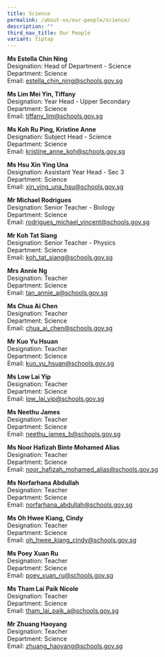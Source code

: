 ```yaml
---
title: Science
permalink: /about-us/our-people/science/
description: ""
third_nav_title: Our People
variant: tiptap
---
```

<p><strong>Ms Estella Chin Ning</strong>
<br>Designation: Head of Department - Science
<br>Department: Science
<br>Email: <a href="mailto:estella_chin_ning@schools.gov.sg" rel="noopener noreferrer nofollow" target="_blank">estella_chin_ning@schools.gov.sg</a>
</p>
<p><strong>Ms Lim Mei Yin, Tiffany</strong>
<br>Designation: Year Head - Upper Secondary
<br>Department: Science
<br>Email: <a href="mailto:tiffany_lim@schools.gov.sg" rel="noopener noreferrer nofollow" target="_blank">tiffany_lim@schools.gov.sg</a>
</p>
<p><strong>Ms Koh Ru Ping, Kristine Anne</strong>
<br>Designation: Subject Head - Science
<br>Department: Science
<br>Email: <a href="mailto:kristine_anne_koh@schools.gov.sg" rel="noopener noreferrer nofollow" target="_blank">kristine_anne_koh@schools.gov.sg</a>
</p>
<p><strong>Ms Hsu Xin Ying Una</strong>
<br>Designation: Assistant Year Head - Sec 3
<br>Department: Science
<br>Email: <a href="mailto:xin_ying_una_hsu@schools.gov.sg" rel="noopener noreferrer nofollow" target="_blank">xin_ying_una_hsu@schools.gov.sg</a>
</p>
<p><strong>Mr Michael Rodrigues</strong>
<br>Designation: Senior Teacher - Biology
<br>Department: Science
<br>Email: <a href="mailto:rodrigues_michael_vincent@schools.gov.sg" rel="noopener noreferrer nofollow" target="_blank">rodrigues_michael_vincent@schools.gov.sg</a>
</p>
<p><strong>Mr Koh Tat Siang</strong>
<br>Designation: Senior Teacher - Physics
<br>Department: Science
<br>Email: <a href="mailto:koh_tat_siang@schools.gov.sg" rel="noopener noreferrer nofollow" target="_blank">koh_tat_siang@schools.gov.sg</a>
</p>
<p><strong>Mrs Annie Ng</strong>
<br>Designation: Teacher
<br>Department: Science
<br>Email: <a href="mailto:tan_annie_a@schools.gov.sg" rel="noopener noreferrer nofollow" target="_blank">tan_annie_a@schools.gov.sg</a>
</p>
<p><strong>Ms Chua Ai Chen</strong>
<br>Designation: Teacher
<br>Department: Science
<br>Email: <a href="mailto:chua_ai_chen@schools.gov.sg" rel="noopener noreferrer nofollow" target="_blank">chua_ai_chen@schools.gov.sg</a>
</p>
<p><strong>Mr Kuo Yu Hsuan</strong>
<br>Designation: Teacher
<br>Department: Science
<br>Email: <a href="mailto:kuo_yu_hsuan@schools.gov.sg" rel="noopener noreferrer nofollow" target="_blank">kuo_yu_hsuan@schools.gov.sg</a>
</p>
<p><strong>Ms Low Lai Yip</strong>
<br>Designation: Teacher
<br>Department: Science
<br>Email: <a href="mailto:low_lai_yip@schools.gov.sg" rel="noopener noreferrer nofollow" target="_blank">low_lai_yip@schools.gov.sg</a>
</p>
<p><strong>Ms Neethu James</strong>
<br>Designation: Teacher
<br>Department: Science
<br>Email: <a href="mailto:neethu_james_b@schools.gov.sg" rel="noopener noreferrer nofollow" target="_blank">neethu_james_b@schools.gov.sg</a>
</p>
<p><strong>Ms Noor Hafizah Binte Mohamed Alias</strong>
<br>Designation: Teacher
<br>Department: Science
<br>Email: <a href="mailto:noor_hafizah_mohamed_alias@schools.gov.sg" rel="noopener noreferrer nofollow" target="_blank">noor_hafizah_mohamed_alias@schools.gov.sg</a>
</p>
<p><strong>Ms Norfarhana Abdullah</strong>
<br>Designation: Teacher
<br>Department: Science
<br>Email: <a href="mailto:norfarhana_abdullah@schools.gov.sg" rel="noopener noreferrer nofollow" target="_blank">norfarhana_abdullah@schools.gov.sg</a>
</p>
<p><strong>Ms Oh Hwee Kiang, Cindy</strong>
<br>Designation: Teacher
<br>Department: Science
<br>Email: <a href="mailto:oh_hwee_kiang_cindy@schools.gov.sg" rel="noopener noreferrer nofollow" target="_blank">oh_hwee_kiang_cindy@schools.gov.sg</a>
</p>
<p><strong>Ms Poey Xuan Ru</strong>
<br>Designation: Teacher
<br>Department: Science
<br>Email: <a href="mailto:poey_xuan_ru@schools.gov.sg" rel="noopener noreferrer nofollow" target="_blank">poey_xuan_ru@schools.gov.sg</a>
</p>
<p><strong>Ms Tham Lai Paik Nicole</strong>
<br>Designation: Teacher
<br>Department: Science
<br>Email: <a href="mailto:tham_lai_paik_a@schools.gov.sg" rel="noopener noreferrer nofollow" target="_blank">tham_lai_paik_a@schools.gov.sg</a>
</p>
<p><strong>Mr Zhuang Haoyang</strong>
<br>Designation: Teacher
<br>Department: Science
<br>Email: <a href="mailto:zhuang_haoyang@schools.gov.sg" rel="noopener noreferrer nofollow" target="_blank">zhuang_haoyang@schools.gov.sg</a>
</p>